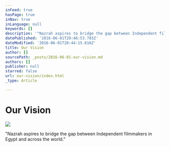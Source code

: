```yaml
---
inFeed: true
hasPage: true
inNav: true
inLanguage: null
keywords: []
description: '"Nazrah aspires to bridge the gap between Independent filmmakers in Egypt and across the world."'
datePublished: '2016-06-01T20:46:53.783Z'
dateModified: '2016-06-01T20:44:15.616Z'
title: Our Vision
author: []
sourcePath: _posts/2016-06-01-our-vision.md
authors: []
publisher: null
starred: false
url: our-vision/index.html
_type: Article

---
```

# Our Vision
![](https://the-grid-user-content.s3-us-west-2.amazonaws.com/45296da0-08ed-43c3-b05d-d42b1f121a33.jpg)

"Nazrah aspires to bridge the gap between Independent filmmakers in Egypt and across the world."
